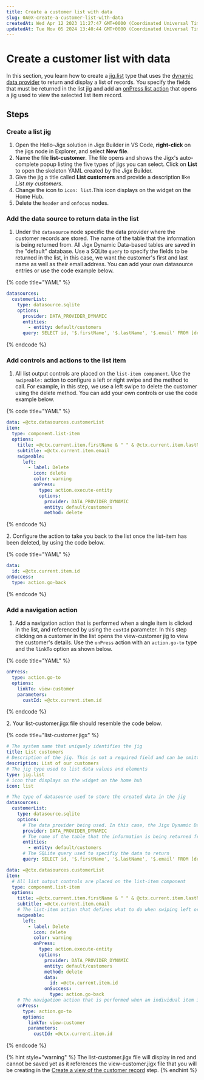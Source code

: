 ```yaml
---
title: Create a customer list with data
slug: 0A0X-create-a-customer-list-with-data
createdAt: Wed Apr 12 2023 11:27:47 GMT+0000 (Coordinated Universal Time)
updatedAt: Tue Nov 05 2024 13:40:44 GMT+0000 (Coordinated Universal Time)
---
```


# Create a customer list with data

In this section, you learn how to create a [jig.list](https://docs.jigx.com/examples/jiglist) type that uses the [dynamic data provider](../../../building-apps-with-jigx/data/data-providers/dynamic-data/dynamic-data.md) to return and display a list of records. You specify the fields that must be returned in the list jig and add an [onPress list action](https://docs.jigx.com/examples/list-item) that opens a jig used to view the selected list item record.

## Steps

### Create a list jig

1. Open the Hello-Jigx solution in Jigx Builder in VS Code, **right-click** on the jigs node in Explorer, and select **New file**.
2. Name the file **list-customer**. The file opens and shows the Jigx's auto-complete popup listing the five types of jigs you can select. Click on **List** to open the skeleton YAML created by the Jigx Builder.
3. Give the jig a title called **List customers** and provide a description like _List my customers_.
4. Change the icon to `icon: list`.This icon displays on the widget on the Home Hub.
5. Delete the `header` and `onfocus` nodes.

### Add the data source to return data in the list

1. Under the `datasource` node specific the data provider where the customer records are stored. The name of the table that the information is being returned from. All Jigx Dynamic Data-based tables are saved in the "default" database. Use a SQLite `query` to specify the fields to be returned in the list, in this case, we want the customer's first and last name as well as their email address. You can add your own datasource entries or use the code example below.&#x20;

{% code title="YAML" %}
```yaml
datasources:
  customerList:
    type: datasource.sqlite
    options:
      provider: DATA_PROVIDER_DYNAMIC
      entities:
        - entity: default/customers
      query: SELECT id, '$.firstName', '$.lastName', '$.email' FROM [default/customers]
```
{% endcode %}

### Add controls and actions to the list item

1. All list output controls are placed on the `list-item component`. Use the `swipeable:` action to configure a left or right swipe and the method to call. For example, in this step, we use a left swipe to delete the customer using the delete method. You can add your own controls or use the code example below.

{% code title="YAML" %}
```yaml
data: =@ctx.datasources.customerList
item:
  type: component.list-item
  options:
    title: =@ctx.current.item.firstName & " " & @ctx.current.item.lastName
    subtitle: =@ctx.current.item.email
    swipeable:
      left:
        - label: Delete
          icon: delete
          color: warning
          onPress:
            type: action.execute-entity
            options:
              provider: DATA_PROVIDER_DYNAMIC
              entity: default/customers
              method: delete
```
{% endcode %}

2\. Configure the action to take you back to the list once the list-item has been deleted, by using the code below.

{% code title="YAML" %}
```yaml
data:
  id: =@ctx.current.item.id
onSuccess:
  type: action.go-back
```
{% endcode %}

### Add a navigation action

1. Add a navigation action that is performed when a single item is clicked in the list, and referenced by using the `custId` parameter. In this step clicking on a customer in the list opens the view-customer jig to view the customer's details. Use the `onPress` action with an `action.go-to` type and the `linkTo` option as shown below.

{% code title="YAML" %}
```yaml
onPress:
  type: action.go-to
  options:
    linkTo: view-customer
    parameters:
      custId: =@ctx.current.item.id
```
{% endcode %}

2\. Your list-customer.jigx file should resemble the code below.

{% code title="list-customer.jigx" %}
```yaml
# The system name that uniquely identifies the jig
title: List customers
# Description of the jig. This is not a required field and can be omitted.
description: List of our customers
# The jig type used to list data values and elements
type: jig.list
# icon that displays on the widget on the home hub
icon: list

# The type of datasource used to store the created data in the jig
datasources:
  customerList:
    type: datasource.sqlite
    options:
      # The data provider being used. In this case, the Jigx Dynamic Data provider
      provider: DATA_PROVIDER_DYNAMIC
      # The name of the table that the information is being returned from. All Dynamic Data-based tables are saved in the "default" database.
      entities:
        - entity: default/customers
      # The SQLite query used to specifiy the data to return
      query: SELECT id, '$.firstName', '$.lastName', '$.email' FROM [default/customers]

data: =@ctx.datasources.customerList
item:
  # All list output controls are placed on the list-item component
  type: component.list-item
  options:
    title: =@ctx.current.item.firstName & " " & @ctx.current.item.lastName
    subtitle: =@ctx.current.item.email
    # The list-item action that defines what to do when swiping left or right on the item
    swipeable:
      left:
        - label: Delete
          icon: delete
          color: warning
          onPress:
            type: action.execute-entity
            options:
              provider: DATA_PROVIDER_DYNAMIC
              entity: default/customers
              method: delete
              data:
                id: =@ctx.current.item.id
              onSuccess:
                type: action.go-back
    # The navigation action that is performed when an individual item is tapped in the list, in this instance to view the customer details
    onPress:
      type: action.go-to
      options:
        linkTo: view-customer
        parameters:
          custId: =@ctx.current.item.id
```
{% endcode %}

{% hint style="warning" %}
The list-customer.jigx file will display in red and cannot be saved yet as it references the view-customer.jigx file that you will be creating in the [Create a view of the customer record](create-a-view-of-the-customer-record.md) step.
{% endhint %}
